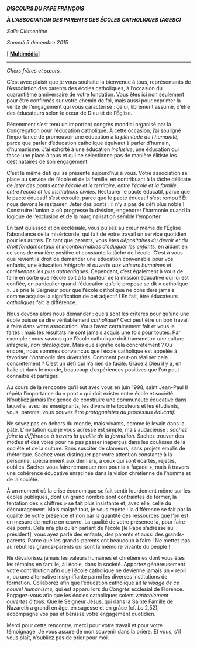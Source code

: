 ***DISCOURS DU PAPE FRANÇOIS***

***À L'ASSOCIATION DES PARENTS DES ÉCOLES CATHOLIQUES (AGESC)***

*Salle Clémentine*

*Samedi 5 décembre 2015*

[ **[Multimédia](http://w2.vatican.va/content/francesco/fr/events/event.dir.html/content/vaticanevents/fr/2015/12/5/agesc.html)**]

* * *

*Chers frères et sœurs,*

C’est avec plaisir que je vous souhaite la bienvenue à tous, représentants de l’Association des parents des écoles catholiques, à l’occasion du quarantième anniversaire de votre fondation. Vous êtes ici non seulement pour être confirmés sur votre chemin de foi, mais aussi pour exprimer la vérité de l’engagement qui vous caractérise : celui, librement assumé, d’être des éducateurs selon le cœur de Dieu et de l’Église.

Récemment s’est tenu un important congrès mondial organisé par la Congrégation pour l’éducation catholique. À cette occasion, j’ai souligné l’importance de promouvoir une éducation à la *plénitude de l’humanité,* parce que parler d’éducation catholique équivaut à parler d’humain, d’humanisme. J’ai exhorté à une éducation *inclusive*, une éducation qui fasse une place à tous et qui ne sélectionne pas de manière élitiste les destinataires de son engagement.

C’est le même défi qui se présente aujourd’hui à vous. Votre association se place au service de l’école et de la famille, en contribuant à la tâche délicate de *jeter des ponts entre l’école et le territoire, entre l’école et la famille, entre l’école et les institutions civiles*. Restaurer le pacte éducatif, parce que le pacte éducatif s’est écroulé, parce que le pacte éducatif s’est rompu ! Et nous devons le restaurer. Jeter des ponts : il n’y a pas de défi plus noble ! Construire l’union là où progresse la division, engendrer l’harmonie quand la logique de l’exclusion et de la marginalisation semble l’emporter.

En tant qu’association ecclésiale, vous puisez au cœur même de l’Église l’abondance de la miséricorde, qui fait de votre travail un service quotidien pour les autres. En tant que parents, vous êtes *dépositaires* *du devoir et du droit fondamentaux et incontournables d’éduquer les enfants,* en aidant en ce sens de manière positive et constante la tâche de l’école. C’est à vous que revient le droit de demander une éducation convenable pour vos enfants, une éducation *intégrale et ouverte aux valeurs humaines et chrétiennes les plus authentiques*. Cependant, c’est également à vous de faire en sorte que l’école soit à la hauteur de la mission éducative qui lui est confiée, en particulier quand l’éducation qu’elle propose se dit « catholique ». Je prie le Seigneur pour que l’école catholique ne considère jamais comme acquise la signification de cet adjectif ! En fait, être éducateurs *catholiques* fait la différence.

Nous devons alors nous demander : quels sont les critères pour qu’une une école puisse se dire véritablement *catholique*? Ceci peut être un bon travail à faire dans votre association. Vous l’avez certainement fait et vous le faites ; mais les résultats ne sont jamais acquis une fois pour toutes. Par exemple : nous savons que l’école catholique doit transmettre une culture *intégrale, non idéologique*. Mais que signifie cela concrètement ? Ou encore, nous sommes convaincus que l’école catholique est appelée à favoriser *l’harmonie des diversités.* Comment peut-on réaliser cela concrètement ? C’est un défi qui n’a rien de facile. Grâce à Dieu il y a, en Italie et dans le monde, beaucoup d’expériences positives que l’on peut connaître et partager.

Au cours de la rencontre qu’il eut avec vous en juin 1998, saint Jean-Paul II répéta l’importance du « pont » qui doit exister entre école et société. N’oubliez jamais l’exigence de construire une communauté éducative dans laquelle, avec les enseignants, les divers interlocuteurs et les étudiants, vous, parents, vous pouvez être *protagonistes du processus éducatif.*

Ne soyez pas en dehors du monde, mais vivants, comme le levain dans la pâte. L’invitation que je vous adresse est simple, mais audacieuse : *sachez faire la différence à travers la qualité de la formation.* Sachez trouver des modes et des voies pour ne pas passer inaperçus dans les coulisses de la société et de la culture. Sans susciter de clameurs, sans projets emplis de rhétorique. Sachez vous distinguer par votre attention constante à la personne, spécialement aux derniers, à ceux qui sont écartés, rejetés, oubliés. Sachez vous faire remarquer non pour la « façade », mais à travers une cohérence éducative enracinée dans la vision chrétienne de l’homme et de la société.

À un moment où la crise économique se fait sentir lourdement même sur les écoles publiques, dont un grand nombre sont contraintes de fermer, la tentation des « chiffres » se fait plus insistante et, avec elle, celle du découragement. Mais malgré tout, je vous répète : la différence se fait par la qualité de votre présence et non par la quantité des ressources que l’on est en mesure de mettre en œuvre. La qualité de votre présence là, pour faire des ponts. Cela m’a plu qu’en parlant de l’école [le Pape s’adresse au président], vous ayez parlé des enfants, des parents et aussi des grands-parents. Parce que les grands-parents ont beaucoup à faire ! Ne mettez pas au rebut les grands-parents qui sont la mémoire vivante du peuple !

Ne dévalorisez jamais les valeurs humaines et chrétiennes dont vous êtes les témoins en famille, à l’école, dans la société. Apportez généreusement votre contribution afin que l’école catholique ne devienne jamais un « repli », ou une alternative insignifiante parmi les diverses institutions de formation. Collaborez afin que l’éducation catholique ait *le visage de ce nouvel humanisme,* qui est apparu lors du Congrès ecclésial de Florence. Engagez-vous afin que les écoles catholiques soient *véritablement ouvertes à tous.* Que le Seigneur Jésus, qui dans la Sainte Famille de Nazareth a grandi en âge, en sagesse et en grâce (cf. *Lc* 2,52), accompagne vos pas et bénisse votre engagement quotidien.

Merci pour cette rencontre, merci pour votre travail et pour votre témoignage. Je vous assure de mon souvenir dans la prière. Et vous, s’il vous plaît, n’oubliez pas de prier pour moi.